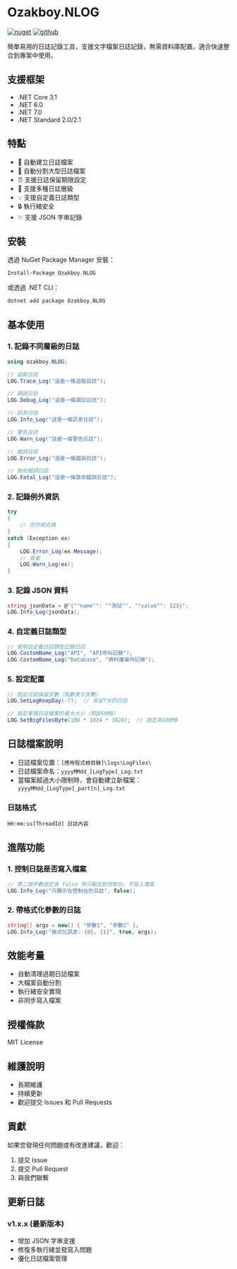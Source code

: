# Ozakboy.NLOG

[![nuget](https://img.shields.io/badge/nuget-ozakboy.NLOG-blue)](https://www.nuget.org/packages/Ozakboy.NLOG/) 
[![github](https://img.shields.io/badge/github-ozakboy.NLOG-blue)](https://github.com/ozakboy/ozakboy.NLOG/)

簡單易用的日誌記錄工具，支援文字檔案日誌記錄，無需資料庫配置。適合快速整合到專案中使用。

## 支援框架

- .NET Core 3.1
- .NET 6.0
- .NET 7.0
- .NET Standard 2.0/2.1

## 特點

- 📝 自動建立日誌檔案
- 🔄 自動分割大型日誌檔案
- ⏰ 支援日誌保留期限設定
- 🎯 支援多種日誌層級
- 💡 支援自定義日誌類型
- 🔒 執行緒安全
- ✨ 支援 JSON 字串記錄

## 安裝

透過 NuGet Package Manager 安裝：

```bash
Install-Package Ozakboy.NLOG
```

或透過 .NET CLI：

```bash
dotnet add package Ozakboy.NLOG
```

## 基本使用

### 1. 記錄不同層級的日誌

```csharp
using ozakboy.NLOG;

// 追蹤日誌
LOG.Trace_Log("這是一條追蹤日誌");

// 調試日誌
LOG.Debug_Log("這是一條調試日誌");

// 訊息日誌
LOG.Info_Log("這是一條訊息日誌");

// 警告日誌
LOG.Warn_Log("這是一條警告日誌");

// 錯誤日誌
LOG.Error_Log("這是一條錯誤日誌");

// 致命錯誤日誌
LOG.Fatal_Log("這是一條致命錯誤日誌");
```

### 2. 記錄例外資訊

```csharp
try
{
    // 您的程式碼
}
catch (Exception ex)
{
    LOG.Error_Log(ex.Message);
    // 或者
    LOG.Warn_Log(ex);
}
```

### 3. 記錄 JSON 資料

```csharp
string jsonData = @"{""name"": ""測試"", ""value"": 123}";
LOG.Info_Log(jsonData);
```

### 4. 自定義日誌類型

```csharp
// 使用自定義日誌類型記錄日誌
LOG.CostomName_Log("API", "API呼叫記錄");
LOG.CostomName_Log("Database", "資料庫操作記錄");
```

### 5. 設定配置

```csharp
// 設定日誌保留天數（負數表示天數）
LOG.SetLogKeepDay(-7);  // 保留7天的日誌

// 設定單個日誌檔案的最大大小（預設50MB）
LOG.SetBigFilesByte(100 * 1024 * 1024);  // 設定為100MB
```

## 日誌檔案說明

- 日誌檔案位置：`[應用程式根目錄]\logs\LogFiles\`
- 日誌檔案命名：`yyyyMMdd_[LogType]_Log.txt`
- 當檔案超過大小限制時，會自動建立新檔案：`yyyyMMdd_[LogType]_part[n]_Log.txt`

### 日誌格式

```
HH:mm:ss[ThreadId] 日誌內容
```

## 進階功能

### 1. 控制日誌是否寫入檔案

```csharp
// 第二個參數設定為 false 時只輸出到控制台，不寫入檔案
LOG.Info_Log("只顯示在控制台的日誌", false);
```

### 2. 帶格式化參數的日誌

```csharp
string[] args = new[] { "參數1", "參數2" };
LOG.Info_Log("格式化訊息: {0}, {1}", true, args);
```

## 效能考量

- 自動清理過期日誌檔案
- 大檔案自動分割
- 執行緒安全實現
- 非同步寫入檔案

## 授權條款

MIT License

## 維護說明

- 長期維護
- 持續更新
- 歡迎提交 Issues 和 Pull Requests

## 貢獻

如果您發現任何問題或有改進建議，歡迎：

1. 提交 Issue
2. 提交 Pull Request
3. 與我們聯繫

## 更新日誌

### v1.x.x (最新版本)
- 增加 JSON 字串支援
- 修復多執行緒並發寫入問題
- 優化日誌檔案管理